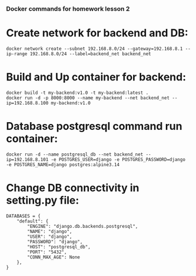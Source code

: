 ### Docker commands for homework lesson 2

# Create network for backend and DB:
`docker network create --subnet 192.168.8.0/24 --gateway=192.168.8.1 --ip-range 192.168.8.0/24 --label=backend_net backend_net`

# Build and Up container for backend:
```
docker build -t my-backend:v1.0 -t my-backend:latest .
docker run -d -p 8000:8000 --name my-backend --net backend_net --ip=192.168.8.100 my-backend:v1.0
```

# Database postgresql command run container:
```
docker run -d --name postgresql_db --net backend_net --ip=192.168.8.101 -e POSTGRES_USER=django -e POSTGRES_PASSWORD=django  -e POSTGRES_NAME=django postgres:alpine3.14
```
# Change DB connectivity in setting.py file:

```
DATABASES = {
    "default": {
        "ENGINE": "django.db.backends.postgresql",
        "NAME": "django",
        "USER": "django",
        "PASSWORD": "django",
        "HOST": "postgresql_db",
        "PORT": "5432",
        "CONN_MAX_AGE": None
    },
}
```
